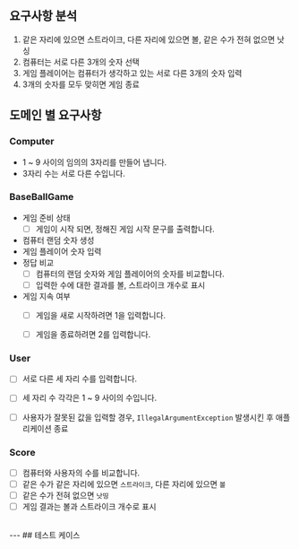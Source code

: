 요구사항 분석
---
1. 같은 자리에 있으면 스트라이크, 다른 자리에 있으면 볼, 같은 수가 전혀 없으면 낫싱
2. 컴퓨터는 서로 다른 3개의 숫자 선택
3. 게임 플레이어는 컴퓨터가 생각하고 있는 서로 다른 3개의 숫자 입력
4. 3개의 숫자를 모두 맞히면 게임 종료


도메인 별 요구사항
---
### Computer
- 1 ~ 9 사이의 임의의 3자리를 만들어 냅니다.
- 3자리 수는 서로 다른 수입니다.


### BaseBallGame
- 게임 준비 상태
    - [ ] 게임이 시작 되면, 정해진 게임 시작 문구를 출력합니다.

- 컴퓨터 랜덤 숫자 생성
- 게임 플레이어 숫자 입력
- 정답 비교
  - [ ] 컴퓨터의 랜덤 숫자와 게임 플레이어의 숫자를 비교합니다.
  - [ ] 입력한 수에 대한 결과를 볼, 스트라이크 개수로 표시
- 게임 지속 여부
  - [ ] 게임을 새로 시작하려면 1을 입력합니다. 
  - [ ] 게임을 종료하려면 2를 입력합니다.


### User
- [ ] 서로 다른 세 자리 수를 입력합니다.
- [ ] 세 자리 수 각각은 1 ~ 9 사이의 수입니다.
- [ ] 사용자가 잘못된 값을 입력할 경우, `IllegalArgumentException` 발생시킨 후 애플리케이션 종료


### Score
- [ ] 컴퓨터와 사용자의 수를 비교합니다.
- [ ] 같은 수가 같은 자리에 있으면 `스트라이크`, 다른 자리에 있으면 `볼`
- [ ] 같은 수가 전혀 없으면 `낫띵`
- [ ] 게임 결과는 볼과 스트라이크 개수로 표시

</br>
---
## 테스트 케이스